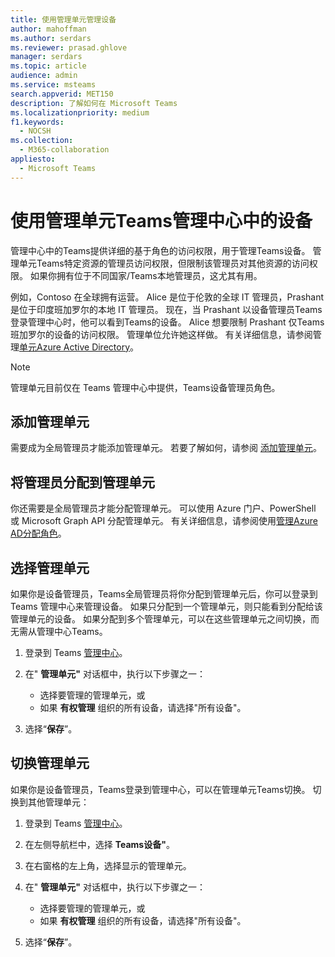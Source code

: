 ```yaml
---
title: 使用管理单元管理设备
author: mahoffman
ms.author: serdars
ms.reviewer: prasad.ghlove
manager: serdars
ms.topic: article
audience: admin
ms.service: msteams
search.appverid: MET150
description: 了解如何在 Microsoft Teams
ms.localizationpriority: medium
f1.keywords:
  - NOCSH
ms.collection:
  - M365-collaboration
appliesto:
  - Microsoft Teams
---
```


# <a name="manage-devices-in-the-teams-admin-center-with-administrative-units"></a>使用管理单元Teams管理中心中的设备

管理中心中的Teams提供详细的基于角色的访问权限，用于管理Teams设备。 管理单元Teams特定资源的管理员访问权限，但限制该管理员对其他资源的访问权限。 如果你拥有位于不同国家/Teams本地管理员，这尤其有用。

例如，Contoso 在全球拥有运营。 Alice 是位于伦敦的全球 IT 管理员，Prashant 是位于印度班加罗尔的本地 IT 管理员。 现在，当 Prashant 以设备管理员Teams登录管理中心时，他可以看到Teams的设备。 Alice 想要限制 Prashant 仅Teams班加罗尔的设备的访问权限。 管理单位允许她这样做。 有关详细信息，请参阅管理[单元Azure Active Directory](/azure/active-directory/roles/administrative-units)。

> [!NOTE]
> 管理单元目前仅在 Teams 管理中心中提供，Teams设备管理员角色。

## <a name="add-administrative-units"></a>添加管理单元

需要成为全局管理员才能添加管理单元。 若要了解如何，请参阅 [添加管理单元](/azure/active-directory/roles/admin-units-manage#add-an-administrative-unit)。

## <a name="assign-admins-to-administrative-units"></a>将管理员分配到管理单元

你还需要是全局管理员才能分配管理单元。 可以使用 Azure 门户、PowerShell 或 Microsoft Graph API 分配管理单元。 有关详细信息，请参阅使用[管理Azure AD分配角色](/azure/active-directory/roles/admin-units-assign-roles)。

## <a name="select-administrative-units"></a>选择管理单元

如果你是设备管理员，Teams全局管理员将你分配到管理单元后，你可以登录到 Teams 管理中心来管理设备。 如果只分配到一个管理单元，则只能看到分配给该管理单元的设备。 如果分配到多个管理单元，可以在这些管理单元之间切换，而无需从管理中心Teams。 

1. 登录到 Teams [管理中心](https://go.microsoft.com/fwlink/p/?linkid=2024339)。

2. 在" **管理单元"** 对话框中，执行以下步骤之一：
    - 选择要管理的管理单元，或 
    - 如果 **有权管理** 组织的所有设备，请选择"所有设备"。

3. 选择“**保存**”。

## <a name="switch-administrative-units"></a>切换管理单元

如果你是设备管理员，Teams登录到管理中心，可以在管理单元Teams切换。 切换到其他管理单元：

1. 登录到 Teams [管理中心](https://go.microsoft.com/fwlink/p/?linkid=2024339)。

2. 在左侧导航栏中，选择 **Teams设备"**。

3. 在右窗格的左上角，选择显示的管理单元。

4. 在" **管理单元"** 对话框中，执行以下步骤之一：
    - 选择要管理的管理单元，或 
    - 如果 **有权管理** 组织的所有设备，请选择"所有设备"。

5. 选择“**保存**”。
